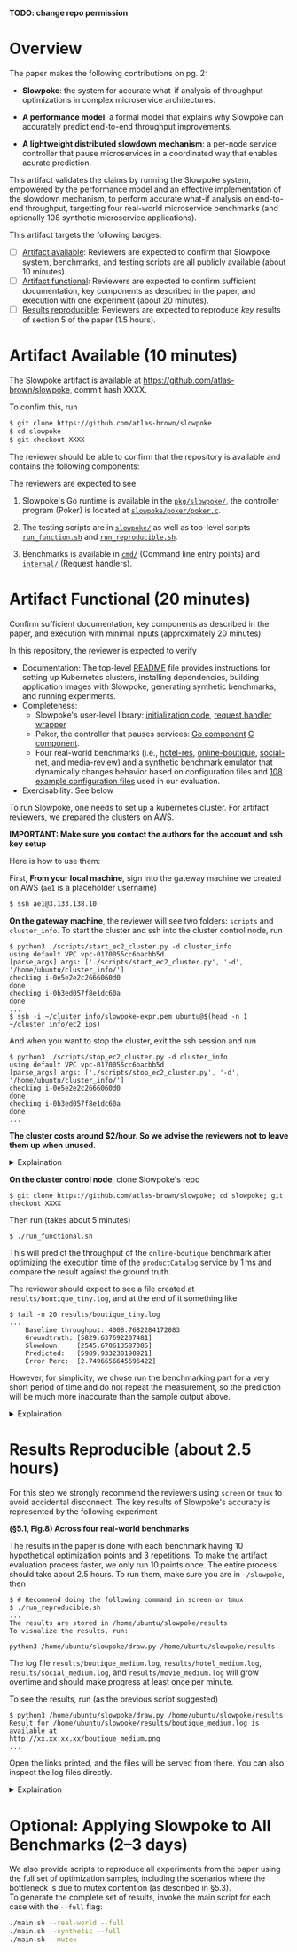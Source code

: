 **TODO: change repo permission**

# Overview

The paper makes the following contributions on pg. 2:

* **Slowpoke**: the system for accurate what-if analysis of throughput optimizations in complex microservice architectures.

* **A performance model**: a formal model that explains why Slowpoke can accurately predict end-to-end throughput improvements.

* **A lightweight distributed slowdown mechanism**: a per-node service controller that pause microservices in a coordinated way that enables acurate prediction.

This artifact validates the claims by running the Slowpoke system, empowered by the performance model and an effective implementation of the slowdown mechanism, to perform accurate what-if analysis on end-to-end throughput, targetting four real-world microservice benchmarks (and optionally 108 synthetic microservice applications).

This artifact targets the following badges:

* [ ] [Artifact available](#artifact-available): Reviewers are expected to confirm that Slowpoke system, benchmarks, and testing scripts are all publicly available (about 10 minutes).
* [ ] [Artifact functional](#artifact-functional): Reviewers are expected to confirm sufficient documentation, key components as described in the paper, and execution with one experiment (about 20 minutes).
* [ ] [Results reproducible](#results-reproducible): Reviewers are expected to reproduce _key_ results of section 5 of the paper (1.5 hours).

# Artifact Available (10 minutes)

The Slowpoke artifact is available at https://github.com/atlas-brown/slowpoke, commit hash XXXX.

To confim this, run

```bash
$ git clone https://github.com/atlas-brown/slowpoke
$ cd slowpoke
$ git checkout XXXX
```

The reviewer should be able to confirm that the repository is available and contains the following components:

The reviewers are expected to see 

1. Slowpoke's Go runtime is available in the [`pkg/slowpoke/`](pkg/slowpoke), the controller program (Poker) is located at [`slowpoke/poker/poker.c`](slowpoke/poker/poker.c).

2. The testing scripts are in [`slowpoke/`](slowpoke) as well as top-level scripts [`run_function.sh`](run_functional.sh) and [`run_reproducible.sh`](run_reproducible.sh).

3. Benchmarks is available in [`cmd/`](cmd) (Command line entry points) and [`internal/`](inernal) (Request handlers).

<!--<details><summary>Basic directory structure</summary>
  * EC2 cluster setup: We provide automation scripts and instructions in `scripts/setup/` to create, initialize, start, stop, and terminate EC2 clusters.
  * Building and deploying applications with Slowpoke: Instructions are available in `scripts/build/` for instrumenting applications and deploying them with Slowpoke, including modifying YAML configuration files.
  * Automated testing framework: Scripts in `scripts/test/` support end-to-end experiment orchestration with Slowpoke, enabling reproducible and automated testing.
 Confirm that the benchmark programs, their inputs, and automation scripts are all publicly available:


> AEC Reviewers: From this point on, scripts use the provided AWS EC2 instances. All preprofiling results, Docker images are also pre-built for efficiency.
> We provide a kubernete cluster with 13 machines for each reviwer, with all dependencies pre-installed.
> To request access to the control node, please comment your public keys on hotcrp. 
> Once the access is granted, reviwers can start/stop the clusters as needed.
</details>-->

# Artifact Functional (20 minutes)

Confirm sufficient documentation, key components as described in the paper, and execution with minimal inputs (approximately 20 minutes):

In this repository, the reviewer is expected to verify

* Documentation: The top-level [README](README.md) file provides instructions for setting up Kubernetes clusters, installing dependencies, building application images with Slowpoke, generating synthetic benchmarks, and running experiments. 
* Completeness:
  * Slowpoke's user-level library: [initialization code](pkg/slowpoke/utils.go), [request handler wrapper](pkg/wrapper/wrappers.go) 
  * Poker, the controller that pauses services: [Go component](pkg/slowpoke/pause.go) [C component](slowpoke/poker/poker.c).
  * Four real-world benchmarks (i.e., [hotel-res](), [online-boutique](), [social-net](), and [media-review]()) and a [synthetic benchmark emulator]() that dynamically changes behavior based on configuration files and [108 example configuration files]() used in our evaluation.
* Exercisability: See below

To run Slowpoke, one needs to set up a kubernetes cluster. For artifact reviewers, we prepared the clusters on AWS. 

**IMPORTANT: Make sure you contact the authors for the account and ssh key setup**

Here is how to use them:

First, **From your local machine**, sign into the gateway machine we created on AWS
(`ae1` is a placeholder username)
```bash
$ ssh ae1@3.133.138.10
```

**On the gateway machine**, the reviewer will see two folders: `scripts` and `cluster_info`. To start the cluster and ssh into the cluster control node, run 
```console
$ python3 ./scripts/start_ec2_cluster.py -d cluster_info
using default VPC vpc-0170055cc6bacbb5d
[parse_args] args: ['./scripts/start_ec2_cluster.py', '-d', '/home/ubuntu/cluster_info/']
checking i-0e5e2e2c2666060d0
done
checking i-0b3ed057f8e1dc60a
done
...
$ ssh -i ~/cluster_info/slowpoke-expr.pem ubuntu@$(head -n 1 ~/cluster_info/ec2_ips)
```
And when you want to stop the cluster, exit the ssh session and run
```console
$ python3 ./scripts/stop_ec2_cluster.py -d cluster_info
using default VPC vpc-0170055cc6bacbb5d
[parse_args] args: ['./scripts/stop_ec2_cluster.py', '-d', '/home/ubuntu/cluster_info/']
checking i-0e5e2e2c2666060d0
done
checking i-0b3ed057f8e1dc60a
done
...
```

**The cluster costs around $2/hour. So we advise the reviewers not to leave them up when unused.**

<details>
 <summary>Explaination</summary>

The cluster is already set up using scripts in this repo under [`scripts/setup/`]() (see. The cluster contains 2 AWS `m5.xlarge` and 12 `m5.large` EC2 instances. The public IPs of the EC2 machines will be stored in `~/cluster_info/ec2_ips`, first one is the kubernetes control node, the second one is worker node that runs the workload generator, the rest are worker nodes that run the services in each benchmark.

</details>

**On the cluster control node**, clone Slowpoke's repo
```console
$ git clone https://github.com/atlas-brown/slowpoke; cd slowpoke; git checkout XXXX
```
Then run (takes about 5 minutes)
```console
$ ./run_functional.sh
```
This will predict the throughput of the `online-boutique` benchmark after optimizing the execution time of the `productCatalog` service by 1 ms and compare the result against the ground truth.

The reviewer should expect to see a file created at `results/boutique_tiny.log`, and at the end of it something like
```console
$ tail -n 20 results/boutique_tiny.log
...
    Baseline throughput: 4008.7682284172083
    Groundtruth: [5829.637692207481]
    Slowdown:    [2545.670613587085]
    Predicted:   [5989.933238198921]
    Error Perc:  [2.7496656645696422]
```
However, for simplicity, we chose run the benchmarking part for a very short period of time and do not repeat the measurement, so the prediction will be much more inaccurate than the sample output above.

<details>
 <summary>Explaination</summary>

`./run_functional.sh` runs [`./slowpoke/boutique/run-boutique-tiny.sh`](), which runs the main testing script with appropriate arguments

**Setup (optional):** We provide fully initialized and configured Kubernetes clusters for convenience.  
Optionally, reviewers may set up their own EC2 machines using the following script:
```
# Create a EC2 cluster with 8 worker nodes and one control node
python3 script/setup/ec2_cluster -n 8
# Initialize the Kubernete clusters and return the control node IP
IP=$(./script/setup/initialize-aws.sh)
# ssh into the control node
ssh -i slowpoke.pem ubuntu@$IP
```
</details>

# Results Reproducible (about 2.5 hours)

For this step we strongly recommend the reviewers using `screen` or `tmux` to avoid accidental disconnect.
The key results of Slowpoke's accuracy is represented by the following experiment

**(§5.1, Fig.8) Across four real-world benchmarks**

The results in the paper is done with each benchmark having 10 hypothetical optimization points and 3 repetitions. To make the artifact evaluation process faster, we only run 10 points once. The entire process should take about 2.5 hours. To run them, make sure you are in `~/slowpoke`, then

```console
$ # Recommend doing the following command in screen or tmux
$ ./run_reproducible.sh
...
The results are stored in /home/ubuntu/slowpoke/results
To visualize the results, run: 

python3 /home/ubuntu/slowpoke/draw.py /home/ubuntu/slowpoke/results
```

The log file `results/boutique_medium.log`, `results/hotel_medium.log`, `results/social_medium.log`, and `results/movie_medium.log` will grow overtime and should make progress at least once per minute.

To see the results, run (as the previous script suggested)

```console
$ python3 /home/ubuntu/slowpoke/draw.py /home/ubuntu/slowpoke/results
Result for /home/ubuntu/slowpoke/results/boutique_medium.log is available at
http://xx.xx.xx.xx/boutique_medium.png
...
```
Open the links printed, and the files will be served from there. You can also inspect the log files directly.

<details>
 <summary>
  Explaination
 </summary>


(18 minutes) hotel reservation errors: [-2.684722102591385, 2.2647041284859606, 0.2594638696769054, -3.591321001845969, 2.9804826213333375]

(19 minutes) online-boutique errors: [-7.1738703485706985, -5.916802465834088, -3.9139179253133833, -1.8576624448109162, 0.028792889928492823]

(17 minutes) social network errors: [2.056515017954307, -5.524510290578988, -6.066724216678917, -2.149487791284433, -0.44225723157220204]

(21 minutes) movie error: [-2.401952364289003, -0.3078691157346066, -0.28027965186679527, -0.8809673184547445, 0.834048643872503]

</details>

<!--**(§5.2, Fig.9) Across synthetic microservice applications**

The results presented in the paper are based on 10 optimizations, each reducing the target service's processing time by increments ranging from 10\% to 100\%.  
Executing the full set of experiments takes several days to complete.  
To enable more efficient reproduction without loss of insight, we sample 5 optimizations from the same range.  -->






<!-- The results in the paper are generated from 9 synthetic topologies (Fig. 7), each evaluated under three different configuration parameters, resulting in a total of 108 applications.  
This exhaustive exploration is time-consuming. 
To reduce evaluation time, we sample one application from each topology.  
**C2 (X minutes):** Invoke the top-level `main.sh` script with the `--synthetic` flag. 
This runs experiments for both predictions and ground truth, and outputs Figure 9 with 45 data points.  -->


# Optional: Applying Slowpoke to All Benchmarks (2–3 days)

We also provide scripts to reproduce all experiments from the paper using the full set of optimization samples, including the scenarios where the bottleneck is due to mutex contention (as described in §5.3).  
To generate the complete set of results, invoke the main script for each case with the `--full` flag:

```bash
./main.sh --real-world --full
./main.sh --synthetic --full
./main.sh --mutex
